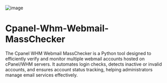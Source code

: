 ![image](https://github.com/user-attachments/assets/92910a4a-403c-4ca1-84d5-a034ffe9ccba)
# Cpanel-Whm-Webmail-MassChecker
 The Cpanel WHM Webmail MassChecker is a Python tool designed to efficiently verify and monitor multiple webmail accounts hosted on cPanel/WHM servers. It automates login checks, detects inactive or invalid accounts, and ensures account status tracking, helping administrators manage email services effectively.
